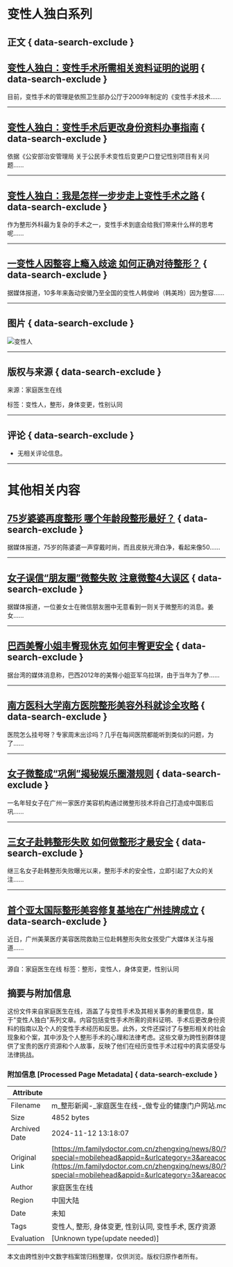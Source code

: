 # 变性人独白系列

## 正文 { data-search-exclude }


## [变性人独白：变性手术所需相关资料证明的说明](https://m.familydoctor.com.cn/201412/731059.html?special=mobilehead&appid=&urlcategory=3&areacode=469027&portaltype=&columnid=15574&accesstype=&screenwidth=&islogin=0&version=2&usessionid=&terminal=&ua=&resourceid=&ext=) { data-search-exclude }

目前，变性手术的管理是依照卫生部办公厅于2009年制定的《变性手术技术…… 

---

## [变性人独白：变性手术后更改身份资料办事指南](https://m.familydoctor.com.cn/201412/731052.html?special=mobilehead&appid=&urlcategory=3&areacode=469027&portaltype=&columnid=15574&accesstype=&screenwidth=&islogin=0&version=2&usessionid=&terminal=&ua=&resourceid=&ext=) { data-search-exclude }

依据《公安部治安管理局 关于公民手术变性后变更户口登记性别项目有关问题……

---

## [变性人独白：我是怎样一步步走上变性手术之路](https://m.familydoctor.com.cn/201412/731054.html?special=mobilehead&appid=&urlcategory=3&areacode=469027&portaltype=&columnid=15574&accesstype=&screenwidth=&islogin=0&version=2&usessionid=&terminal=&ua=&resourceid=&ext=) { data-search-exclude }

作为整形外科最为复杂的手术之一，变性手术到底会给我们带来什么样的思考呢……

---

## [一变性人因整容上瘾入歧途 如何正确对待整形？](https://m.familydoctor.com.cn/201412/730473.html?special=mobilehead&appid=&urlcategory=3&areacode=469027&portaltype=&columnid=15574&accesstype=&screenwidth=&islogin=0&version=2&usessionid=&terminal=&ua=&resourceid=&ext=) { data-search-exclude }

据媒体报道，10多年来轰动安徽乃至全国的变性人韩俊岭（韩美玲）因为整容……

---

## 图片 { data-search-exclude }
![变性人](https://img.familydoctor.com.cn/uploadimg/tj/2022/06/28/14/40209faa810100001fab714c63020000.jpeg)

---

## 版权与来源 { data-search-exclude }
来源：家庭医生在线

标签：变性人，整形，身体变更，性别认同

---

## 评论 { data-search-exclude }
- 无相关评论信息。

--- 

# 其他相关内容

## [75岁婆婆再度整形 哪个年龄段整形最好？](https://m.familydoctor.com.cn/201412/730986.html?special=mobilehead&appid=&urlcategory=3&areacode=469027&portaltype=&columnid=15574&accesstype=&screenwidth=&islogin=0&version=2&usessionid=&terminal=&ua=&resourceid=&ext=) { data-search-exclude }

据媒体报道，75岁的陈婆婆一声穿戴时尚，而且皮肤光滑白净，看起来像50……

---

## [女子误信“朋友圈”微整失败 注意微整4大误区](https://m.familydoctor.com.cn/201412/731017.html?special=mobilehead&appid=&urlcategory=3&areacode=469027&portaltype=&columnid=15574&accesstype=&screenwidth=&islogin=0&version=2&usessionid=&terminal=&ua=&resourceid=&ext=) { data-search-exclude }

据媒体报道，一位姜女士在微信朋友圈中无意看到一则关于微整形的消息。姜女……

---

## [巴西美臀小姐丰臀现休克 如何丰臀更安全](https://m.familydoctor.com.cn/201412/731006.html?special=mobilehead&appid=&urlcategory=3&areacode=469027&portaltype=&columnid=15574&accesstype=&screenwidth=&islogin=0&version=2&usessionid=&terminal=&ua=&resourceid=&ext=) { data-search-exclude }

据台湾的媒体消息称，巴西2012年的美臀小姐亚军乌拉琪，由于当年为了参……

---

## [南方医科大学南方医院整形美容外科就诊全攻略](https://m.familydoctor.com.cn/201412/730294.html?special=mobilehead&appid=&urlcategory=3&areacode=469027&portaltype=&columnid=15574&accesstype=&screenwidth=&islogin=0&version=2&usessionid=&terminal=&ua=&resourceid=&ext=) { data-search-exclude }

医院怎么挂号呀？专家周末出诊吗？几乎在每间医院都能听到类似的问题，为了……

---

## [女子微整成“巩俐”揭秘娱乐圈潜规则](https://m.familydoctor.com.cn/201412/730548.html?special=mobilehead&appid=&urlcategory=3&areacode=469027&portaltype=&columnid=15574&accesstype=&screenwidth=&islogin=0&version=2&usessionid=&terminal=&ua=&resourceid=&ext=) { data-search-exclude }

一名年轻女子在广州一家医疗美容机构通过微整形技术将自己打造成中国影后巩……

---

## [三女子赴韩整形失败 如何做整形才最安全](https://m.familydoctor.com.cn/201411/727199.html?special=mobilehead&appid=&urlcategory=3&areacode=469027&portaltype=&columnid=15574&accesstype=&screenwidth=&islogin=0&version=2&usessionid=&terminal=&ua=&resourceid=&ext=) { data-search-exclude }

继三名女子赴韩整形失败曝光以来，整形手术的安全性，立即引起了大众的关注……

---

## [首个亚太国际整形美容修复基地在广州挂牌成立](https://m.familydoctor.com.cn/201411/727197.html?special=mobilehead&appid=&urlcategory=3&areacode=469027&portaltype=&columnid=15574&accesstype=&screenwidth=&islogin=0&version=2&usessionid=&terminal=&ua=&resourceid=&ext=) { data-search-exclude }

近日，广州美莱医疗美容医院救助三位赴韩整形失败女孩受广大媒体关注与报道…… 

--- 

源自：家庭医生在线
标签：整形，变性人，身体变更，性别认同 


## 摘要与附加信息

<!-- tcd_abstract -->
这份文件来自家庭医生在线，涵盖了与变性手术及其相关事务的重要信息，属于"变性人独白"系列文章。内容包括变性手术所需的资料证明、手术后更改身份资料的指南以及个人的变性手术经历和反思。此外，文件还探讨了与整形相关的社会现象和个案，其中涉及个人整形手术的心理和法律考虑。这些文章为跨性别群体提供了宝贵的医疗资源和个人故事，反映了他们在经历变性手术过程中的真实感受与法律挑战。
<!-- tcd_abstract_end -->

### 附加信息 [Processed Page Metadata] { data-search-exclude }

| Attribute       | Value                                  |
|-----------------|----------------------------------------|
| Filename        | m_整形新闻-_家庭医生在线-_做专业的健康门户网站.md                             |
| Size            | 4852 bytes                           |
| Archived Date   | 2024-11-12 13:18:07                             |
| Original Link   | [https://m.familydoctor.com.cn/zhengxing/news/80/?special=mobilehead&appid=&urlcategory=3&areacode=469027&portaltype=&columnid=15574&accesstype=&screenwidth=&islogin=0&version=2&usessionid=&terminal=&ua=&resourceid=&ext=](https://m.familydoctor.com.cn/zhengxing/news/80/?special=mobilehead&appid=&urlcategory=3&areacode=469027&portaltype=&columnid=15574&accesstype=&screenwidth=&islogin=0&version=2&usessionid=&terminal=&ua=&resourceid=&ext=)                       |
| Author          | 家庭医生在线                               |
| Region          | 中国大陆                               |
| Date            | 未知                                 |
| Tags            | 变性人, 整形, 身体变更, 性别认同, 变性手术, 医疗资源                                 |
| Evaluation            | [Unknown type(update needed)]                                 |
<!-- tcd_table_end -->

本文由跨性别中文数字档案馆归档整理，仅供浏览。版权归原作者所有。
